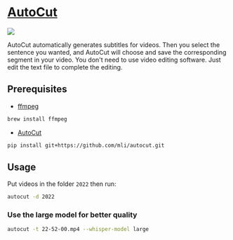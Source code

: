 # [AutoCut](https://github.com/mli/autocut)

![](https://github.com/mli/autocut/raw/main/imgs/typora.jpg)

AutoCut automatically generates subtitles for videos. Then you select the sentence you wanted, and AutoCut will choose and save the corresponding segment in your video. You don't need to use video editing software. Just edit the text file to complete the editing.

## Prerequisites

- [ffmpeg](https://ffmpeg.org/)

```zsh
brew install ffmpeg
```

- [AutoCut](https://github.com/mli/autocut)

```zsh
pip install git+https://github.com/mli/autocut.git
```

## Usage

Put videos in the folder `2022` then run:

```zsh
autocut -d 2022
```

### Use the large model for better quality

```zsh
autocut -t 22-52-00.mp4 --whisper-model large
```
